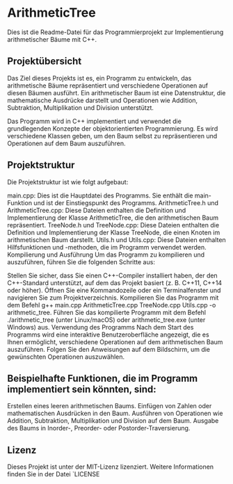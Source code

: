 # ArithmeticTree
Dies ist die Readme-Datei für das Programmierprojekt zur Implementierung arithmetischer Bäume mit C++.

## Projektübersicht
Das Ziel dieses Projekts ist es, ein Programm zu entwickeln, das arithmetische Bäume repräsentiert und verschiedene Operationen auf diesen Bäumen ausführt. Ein arithmetischer Baum ist eine Datenstruktur, die mathematische Ausdrücke darstellt und Operationen wie Addition, Subtraktion, Multiplikation und Division unterstützt.

Das Programm wird in C++ implementiert und verwendet die grundlegenden Konzepte der objektorientierten Programmierung. Es wird verschiedene Klassen geben, um den Baum selbst zu repräsentieren und Operationen auf dem Baum auszuführen.

## Projektstruktur
Die Projektstruktur ist wie folgt aufgebaut:

main.cpp: Dies ist die Hauptdatei des Programms. Sie enthält die main-Funktion und ist der Einstiegspunkt des Programms.
ArithmeticTree.h und ArithmeticTree.cpp: Diese Dateien enthalten die Definition und Implementierung der Klasse ArithmeticTree, die den arithmetischen Baum repräsentiert.
TreeNode.h und TreeNode.cpp: Diese Dateien enthalten die Definition und Implementierung der Klasse TreeNode, die einen Knoten im arithmetischen Baum darstellt.
Utils.h und Utils.cpp: Diese Dateien enthalten Hilfsfunktionen und -methoden, die im Programm verwendet werden.
Kompilierung und Ausführung
Um das Programm zu kompilieren und auszuführen, führen Sie die folgenden Schritte aus:

Stellen Sie sicher, dass Sie einen C++-Compiler installiert haben, der den C++-Standard unterstützt, auf dem das Projekt basiert (z. B. C++11, C++14 oder höher).
Öffnen Sie eine Kommandozeile oder ein Terminalfenster und navigieren Sie zum Projektverzeichnis.
Kompilieren Sie das Programm mit dem Befehl g++ main.cpp ArithmeticTree.cpp TreeNode.cpp Utils.cpp -o arithmetic_tree.
Führen Sie das kompilierte Programm mit dem Befehl ./arithmetic_tree (unter Linux/macOS) oder arithmetic_tree.exe (unter Windows) aus.
Verwendung des Programms
Nach dem Start des Programms wird eine interaktive Benutzeroberfläche angezeigt, die es Ihnen ermöglicht, verschiedene Operationen auf dem arithmetischen Baum auszuführen. Folgen Sie den Anweisungen auf dem Bildschirm, um die gewünschten Operationen auszuwählen.

## Beispielhafte Funktionen, die im Programm implementiert sein könnten, sind:

Erstellen eines leeren arithmetischen Baums.
Einfügen von Zahlen oder mathematischen Ausdrücken in den Baum.
Ausführen von Operationen wie Addition, Subtraktion, Multiplikation und Division auf dem Baum.
Ausgabe des Baums in Inorder-, Preorder- oder Postorder-Traversierung.

## Lizenz
Dieses Projekt ist unter der MIT-Lizenz lizenziert. Weitere Informationen finden Sie in der Datei `LICENSE
